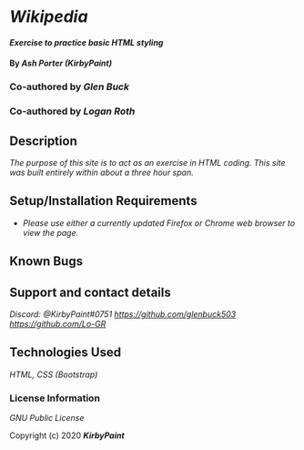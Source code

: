 # _Wikipedia_

#### _Exercise to practice basic HTML styling_

#### By _**Ash Porter (KirbyPaint)**_
### Co-authored by _**Glen Buck**_
### Co-authored by _**Logan Roth**_

## Description

_The purpose of this site is to act as an exercise in HTML coding. This site was built entirely within about a three hour span._

## Setup/Installation Requirements

* _Please use either a currently updated Firefox or Chrome web browser to view the page._

## Known Bugs

## Support and contact details

_Discord: @KirbyPaint#0751_
_https://github.com/glenbuck503_
_https://github.com/Lo-GR_

## Technologies Used

_HTML, CSS (Bootstrap)_

### License Information

_GNU Public License_

Copyright (c) 2020 **_KirbyPaint_**
